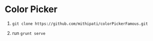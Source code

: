 # Color Picker

1. `git clone https://github.com/mithipati/colorPickerFamous.git`

2. run `grunt serve`

